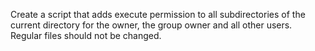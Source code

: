  Create a script that adds execute permission to all subdirectories of the current directory for the owner, the group owner and all other users. Regular files should not be changed.

